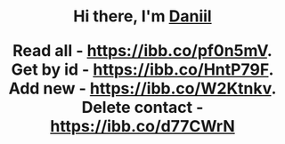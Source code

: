 <h1 align="center">Hi there, I'm <a href="https://daniilshat.ru/" target="_blank">Daniil</a>

Read all - https://ibb.co/pf0n5mV. Get by id - https://ibb.co/HntP79F. Add new -
https://ibb.co/W2Ktnkv. Delete contact - https://ibb.co/d77CWrN
